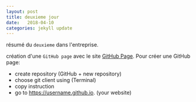```yaml
---
layout: post
title: deuxieme jour
date:   2018-04-10
categories: jekyll update
---
```

résumé du `deuxieme` dans l'entreprise.

création d'une `GitHub page` avec le site [GitHub Page][githubpage].
Pour créer une GitHub page:
+ create repository (GitHub + new repository)
+ choose git client using (Terminal)
+ copy instruction
+ go to https://username.github.io. (your website)





[githubpage]: https://pages.github.com
